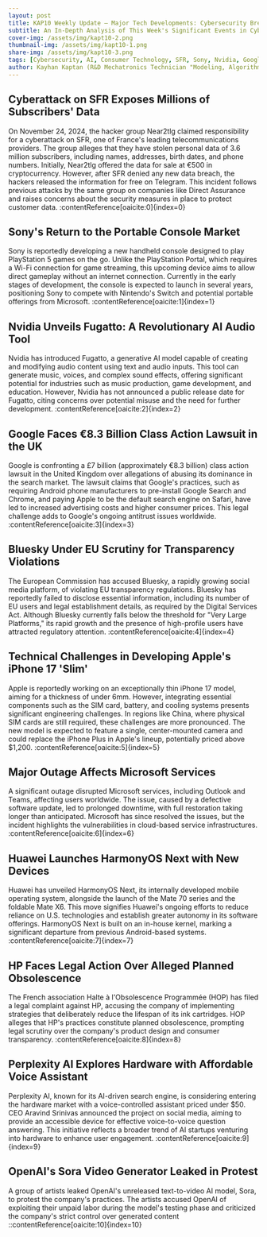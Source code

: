 ```yaml
---
layout: post
title: KAP10 Weekly Update – Major Tech Developments: Cybersecurity Breaches, AI Innovations, and Legal Challenges
subtitle: An In-Depth Analysis of This Week's Significant Events in Cybersecurity, AI, and Consumer Technology
cover-img: /assets/img/kapt10-2.png
thumbnail-img: /assets/img/kapt10-1.png
share-img: /assets/img/kapt10-3.png
tags: [Cybersecurity, AI, Consumer Technology, SFR, Sony, Nvidia, Google, Bluesky, Apple, Microsoft, Huawei, HP, Perplexity AI, OpenAI]
author: Kayhan Kaptan (R&D Mechatronics Technician "Modeling, Algorithms, Validation" TEAM – Expert in Medical Physics Quality Control)
---
```


## Cyberattack on SFR Exposes Millions of Subscribers' Data

On November 24, 2024, the hacker group Near2tlg claimed responsibility for a cyberattack on SFR, one of France's leading telecommunications providers. The group alleges that they have stolen personal data of 3.6 million subscribers, including names, addresses, birth dates, and phone numbers. Initially, Near2tlg offered the data for sale at €500 in cryptocurrency. However, after SFR denied any new data breach, the hackers released the information for free on Telegram. This incident follows previous attacks by the same group on companies like Direct Assurance and raises concerns about the security measures in place to protect customer data. :contentReference[oaicite:0]{index=0}

## Sony's Return to the Portable Console Market

Sony is reportedly developing a new handheld console designed to play PlayStation 5 games on the go. Unlike the PlayStation Portal, which requires a Wi-Fi connection for game streaming, this upcoming device aims to allow direct gameplay without an internet connection. Currently in the early stages of development, the console is expected to launch in several years, positioning Sony to compete with Nintendo's Switch and potential portable offerings from Microsoft. :contentReference[oaicite:1]{index=1}

## Nvidia Unveils Fugatto: A Revolutionary AI Audio Tool

Nvidia has introduced Fugatto, a generative AI model capable of creating and modifying audio content using text and audio inputs. This tool can generate music, voices, and complex sound effects, offering significant potential for industries such as music production, game development, and education. However, Nvidia has not announced a public release date for Fugatto, citing concerns over potential misuse and the need for further development. :contentReference[oaicite:2]{index=2}

## Google Faces €8.3 Billion Class Action Lawsuit in the UK

Google is confronting a £7 billion (approximately €8.3 billion) class action lawsuit in the United Kingdom over allegations of abusing its dominance in the search market. The lawsuit claims that Google's practices, such as requiring Android phone manufacturers to pre-install Google Search and Chrome, and paying Apple to be the default search engine on Safari, have led to increased advertising costs and higher consumer prices. This legal challenge adds to Google's ongoing antitrust issues worldwide. :contentReference[oaicite:3]{index=3}

## Bluesky Under EU Scrutiny for Transparency Violations

The European Commission has accused Bluesky, a rapidly growing social media platform, of violating EU transparency regulations. Bluesky has reportedly failed to disclose essential information, including its number of EU users and legal establishment details, as required by the Digital Services Act. Although Bluesky currently falls below the threshold for "Very Large Platforms," its rapid growth and the presence of high-profile users have attracted regulatory attention. :contentReference[oaicite:4]{index=4}

## Technical Challenges in Developing Apple's iPhone 17 'Slim'

Apple is reportedly working on an exceptionally thin iPhone 17 model, aiming for a thickness of under 6mm. However, integrating essential components such as the SIM card, battery, and cooling systems presents significant engineering challenges. In regions like China, where physical SIM cards are still required, these challenges are more pronounced. The new model is expected to feature a single, center-mounted camera and could replace the iPhone Plus in Apple's lineup, potentially priced above $1,200. :contentReference[oaicite:5]{index=5}

## Major Outage Affects Microsoft Services

A significant outage disrupted Microsoft services, including Outlook and Teams, affecting users worldwide. The issue, caused by a defective software update, led to prolonged downtime, with full restoration taking longer than anticipated. Microsoft has since resolved the issues, but the incident highlights the vulnerabilities in cloud-based service infrastructures. :contentReference[oaicite:6]{index=6}

## Huawei Launches HarmonyOS Next with New Devices

Huawei has unveiled HarmonyOS Next, its internally developed mobile operating system, alongside the launch of the Mate 70 series and the foldable Mate X6. This move signifies Huawei's ongoing efforts to reduce reliance on U.S. technologies and establish greater autonomy in its software offerings. HarmonyOS Next is built on an in-house kernel, marking a significant departure from previous Android-based systems. :contentReference[oaicite:7]{index=7}

## HP Faces Legal Action Over Alleged Planned Obsolescence

The French association Halte à l'Obsolescence Programmée (HOP) has filed a legal complaint against HP, accusing the company of implementing strategies that deliberately reduce the lifespan of its ink cartridges. HOP alleges that HP's practices constitute planned obsolescence, prompting legal scrutiny over the company's product design and consumer transparency. :contentReference[oaicite:8]{index=8}

## Perplexity AI Explores Hardware with Affordable Voice Assistant

Perplexity AI, known for its AI-driven search engine, is considering entering the hardware market with a voice-controlled assistant priced under $50. CEO Aravind Srinivas announced the project on social media, aiming to provide an accessible device for effective voice-to-voice question answering. This initiative reflects a broader trend of AI startups venturing into hardware to enhance user engagement. :contentReference[oaicite:9]{index=9}

## OpenAI's Sora Video Generator Leaked in Protest

A group of artists leaked OpenAI's unreleased text-to-video AI model, Sora, to protest the company's practices. The artists accused OpenAI of exploiting their unpaid labor during the model's testing phase and criticized the company's strict control over generated content
::contentReference[oaicite:10]{index=10}
 
